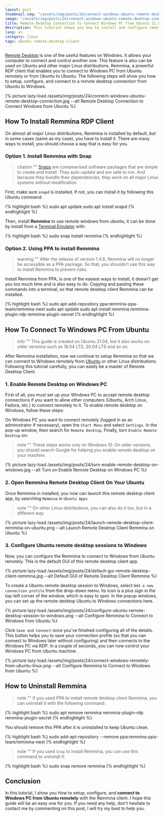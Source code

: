 ```yaml
---
layout: post
thumbnail-img: "/assets/img/posts/24/connect-windows-ubuntu-remote-desktop-connection.jpg"
image: "/assets/img/posts/24/connect-windows-ubuntu-remote-desktop-connection.jpg"
title: Remote Desktop Connection to Connect Windows PC from Ubuntu 21.04
description: This tutorial shows you how to install and configure remote desktop client remmina to connect to Windows PC from Ubuntu or other Linux distributions.
lang: en
category: linux
tags: ubuntu remote-desktop-client
---
```


[Remote Desktop](https://support.microsoft.com/en-us/windows/how-to-use-remote-desktop-5fe128d5-8fb1-7a23-3b8a-41e636865e8c) is one of the useful features on Windows. It allows your computer to connect and control another one. This feature is also can be used on Ubuntu and other major Linux distributions. Remmina, a powerful RDP client that enables you to connect to Windows PC from Ubuntu remotely or from Ubuntu to Ubuntu.  The following steps will show you how to setup, configure, and connect to a remote desktop connection from Ubuntu to Windows.

<div id="toc-post"></div>

{% picture lazy-load /assets/img/posts/24/connect-windows-ubuntu-remote-desktop-connection.jpg --alt Remote Desktop Connection to Connect Windows from Ubuntu %}

## How To Install Remmina RDP Client

On almost all major Linux distributions, Remmina is installed by default, but in some cases (same as my case), you have to install it. There are many ways to install, you should choose a way that is easy for you.

### Option 1. Install Remmina with Snap

> citation ""
> [Snaps](https://snapcraft.io/) are containerised software packages that are simple to create and install. They auto-update and are safe to run. And because they bundle their dependencies, they work on all major Linux systems without modification.

First, make sure `snapd` is installed.  If not, you can install it by following this Ubuntu command:

{% highlight bash %}
sudo apt update
sudo apt install snapd
{% endhighlight %}

Then, install **Remmina** to use remote windows from ubuntu, it can be done by install from a [Terminal Emulator](https://tgbao.me/install-alacritty-terminal-emulator-ubuntu/) with:

{% highlight bash %}
sudo snap install remmina
{% endhighlight %}

### Option 2. Using PPA to install Remmina

> warning ""
> After the release of version 1.4.8, Remmina will no longer be accessible as a PPA package. So that, you shouldn't use this way to install Remmina to prevent risks.

Install Remmina from PPA, is one of the easiest ways to install, it doesn't get you too much time and is also easy to do. Copying and pasting these commands into a terminal, so that remote desktop client Remmina can be installed.

{% highlight bash %}
sudo apt-add-repository ppa:remmina-ppa-team/remmina-next
sudo apt update
sudo apt install remmina remmina-plugin-rdp remmina-plugin-secret
{% endhighlight %}

## How To Connect To Windows PC From Ubuntu

> info ""
> This guide is created on Ubuntu 21.04, but it also works on older versions such as 18.04 LTS, 20.04 LTS and so on.

After Remmina installation, now we continue to setup Remmina so that we can connect to Windows remotely from [Ubuntu](https://tgbao.me/upgrade-to-ubuntu-21-10/) or other Linux distributions. Following this tutorial carefully, you can easily be a master of Remote Desktop Client.

### 1. Enable Remote Desktop on Windows PC

First of all, you must set up your Windows PC to accept remote desktop connections if you want to allow other computers (Ubuntu, Arch Linux, Fedora, etc.) to connect remotely to it. To enable remote desktop on Windows, follow these steps:

On Windows PC you want to connect remotely (logged in as an administrator if necessary), open the `Start Menu` and select `Settings`. In the pop-up window, then search for `Remote Desktop`. Finally, turn `Enable Remote Desktop` on: 

> note ""
> These steps works only on Windows 10. On older versions, you should search Google for helping you enable remote desktop on your machine.

{% picture lazy-load /assets/img/posts/24/turn-enable-remote-desktop-on-windows.jpg --alt Turn on Enable Remote Desktop on Windows PC %}

### 2. Open Remmina Remote Desktop Client On Your Ubuntu

Once Remmina in installed, you now can launch this remote desktop client app, by searching `Remmina` in `Ubuntu Apps`

> note ""
> On other Linux distributions, you can also do it too, but in a different way

{% picture lazy-load /assets/img/posts/24/launch-remote-desktop-client-remmina-on-ubuntu.png --alt Launch Remote Desktop Client Remmina on Ubuntu %}

### 3. Configure Ubuntu remote desktop sessions to Windows

Now, you can configure the Remmina to connect to Windows from Ubuntu remotely. This is the default GUI of this remote desktop client app.

{% picture lazy-load /assets/img/posts/24/default-gui-remote-desktop-client-remmina.jpg --alt Default GUI of Remote Desktop Client Remmina %}

To create a Ubuntu remote desktop session to Windows, select `Add a new connection profile` from the drop-down menu. Its icon is a plus sign in the top-left corner of the window, which is easy to spot. In the popup windows, you can set up the remote desktop Ubuntu to Windows connections here.

{% picture lazy-load /assets/img/posts/24/configure-ubuntu-remote-desktop-session-to-windows.png  --alt Configure Remmina to Connect to Windows from Ubuntu %}

Click `Save and Connect` once you've finished configuring all of the details. This button helps you to save your connection profile (so that you can connect to Windows later without configuring) and then connects to the Windows PC via RDP. In a couple of seconds, you can now control your Windows PC from Ubuntu machine.

{% picture lazy-load /assets/img/posts/24/connect-windows-remotely-from-ubuntu-linux.png --alt Configure Remmina to Connect to Windows from Ubuntu %}

## How to Uninstall Remmina

> note ""
> If you used PPA to install remote desktop client Remmina, you can uninstall it with the following command:

{% highlight bash %}
sudo apt remove remmina remmina-plugin-rdp remmina-plugin-secret
{% endhighlight %}

You should remove this PPA after it is uninstalled to keep Ubuntu clean.

{% highlight bash %}
sudo add-apt-repository --remove ppa:remmina-ppa-team/remmina-next
{% endhighlight %}

> note ""
> If you used `Snap` to install Remmina, you can use this command to uninstall it.

{% highlight bash %}
sudo snap remove remmina
{% endhighlight %}

## Conclusion

In this tutorial, I show you How to setup, configure, and **connect to Windows PC from Ubuntu remotely** with the Remmina client. I hope this guide will be an easy one for you. If you need any help, don't hesitate to contact me by commenting on this post, I will try my best to help you.